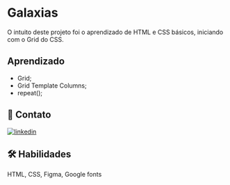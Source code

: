 # Galaxias

O intuito deste projeto foi o aprendizado de HTML e CSS básicos, iniciando com o Grid do CSS.
## Aprendizado

- Grid;
- Grid Template Columns;
- repeat();


## 🔗 Contato
[![linkedin](https://img.shields.io/badge/linkedin-0A66C2?style=for-the-badge&logo=linkedin&logoColor=white)](https://www.linkedin.com/in/rafael-carvalho-f%C3%BCllenbach-9b25a6148/)



## 🛠 Habilidades
HTML, CSS, Figma, Google fonts

